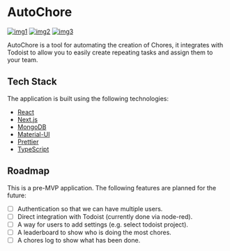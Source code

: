 # AutoChore

[![img1]][1]
[![img2]][2]
[![img3]][3]

AutoChore is a tool for automating the creation of Chores, it integrates with
Todoist to allow you to easily create repeating tasks and assign them to your team.

## Tech Stack

The application is built using the following technologies:

- [React](https://reactjs.org/)
- [Next.js](https://nextjs.org/)
- [MongoDB](https://www.mongodb.com/)
- [Material-UI](https://material-ui.com/)
- [Prettier](https://prettier.io/)
- [TypeScript](https://www.typescriptlang.org/)

## Roadmap

This is a pre-MVP application. The following features are planned for the future:

- [ ] Authentication so that we can have multiple users.
- [ ] Direct integration with Todoist (currently done via node-red).
- [ ] A way for users to add settings (e.g. select todoist project).
- [ ] A leaderboard to show who is doing the most chores.
- [ ] A chores log to show what has been done.

[1]: https://codeclimate.com/github/foxleigh81/autochore/maintainability
[2]: https://codeclimate.com/github/foxleigh81/autochore/test_coverage
[3]: https://circleci.com/gh/foxleigh81/autochore/tree/master
[img1]: https://api.codeclimate.com/v1/badges/87aff158548341b6ca95/maintainability 'Maintainability'
[img2]: https://api.codeclimate.com/v1/badges/87aff158548341b6ca95/test_coverage 'Test Coverage'
[img3]: https://circleci.com/gh/foxleigh81/autochore/tree/master.svg?style=svg 'CircleCI'
